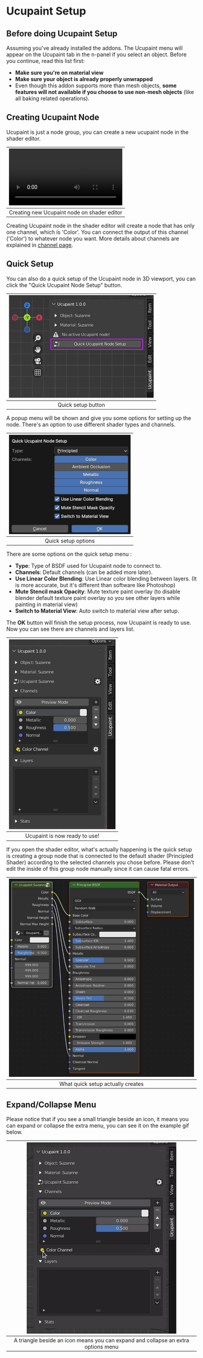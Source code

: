 # Ucupaint Setup
## Before doing Ucupaint Setup
Assuming you've already installed the addons. The Ucupaint menu will appear on the Ucupaint tab in the n-panel if you select an object.
Before you continue, read this list first:

- **Make sure you're on material view**
- **Make sure your object is already properly unwrapped**
- Even though this addon supports more than mesh objects, **some features will not available if you choose to use non-mesh objects** (like all baking related operations).

## Creating Ucupaint Node
Ucupaint is just a node group, you can create a new ucupaint node in the shader editor.

|![type:video](./source/01.quick-setup.00.mp4)|
|:--:|
|Creating new Ucupaint node on shader editor| {align=center, width=100%}

Creating Ucupaint node in the shader editor will create a node that has only one channel, which is 'Color'. You can connect the output of this channel ('Color') to whatever node you want. More details about channels are explained in [channel page](../01.01.channel/).

## Quick Setup

You can also do a quick setup of the Ucupaint node in 3D viewport, you can click the "Quick Ucupaint Node Setup" button.

|![quick-setup-01](./source/01.quick-setup.01.png)|
|:--:|
|Quick setup button| {align=center}

A popup menu will be shown and give you some options for setting up the node. There's an option to use different shader types and channels.
  
|![quick-setup-02](./source/01.quick-setup.02.png)|
|:--:|
|Quick setup options| {align=center}

There are some options on the quick setup menu :

- **Type**: Type of BSDF used for Ucupaint node to connect to.
- **Channels**: Default channels (can be added more later).
- **Use Linear Color Blending**: Use Linear color blending between layers. (It is more accurate, but it's different than software like Photoshop)
- **Mute Stencil mask Opacity**: Mute texture paint overlay (to disable blender default texture paint overlay so you see other layers while painting in material view)
- **Switch to Material View**: Auto switch to material view after setup.

The **OK** button will finish the setup process, now Ucupaint is ready to use. Now you can see there are channels and layers list.

|![quick-setup-03](./source/01.quick-setup.03.png)|
|:--:|
|Ucupaint is now ready to use!| {align=center}

If you open the shader editor, what's actually happening is the quick setup is creating a group node that is connected to the default shader (Principled Shader) according to the selected channels you chose before. Please don't edit the inside of this group node manually since it can cause fatal errors.

|![quick-setup-04](./source/01.quick-setup.04.png)|
|:--:|
|What quick setup actually creates| {align=center}

## Expand/Collapse Menu

Please notice that if you see a small triangle beside an icon, it means you can expand or collapse the extra menu, you can see it on the example gif below.

|![collapse uncollapse](./source/01.quick-setup.05.gif)|
|:--:|
|A triangle beside an icon means you can expand and collapse an extra options menu| {align=center}

